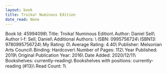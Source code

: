 ```yaml
---
layout: book
title: Troika! Numinous Edition
date_read: None
---
```


Book Id: 45994098\ 
Title: Troika! Numinous Edition\ 
Author: Daniel Sell\ 
Author l-f: Sell, Daniel\ 
Additional Authors: \ 
ISBN: 0995756724\ 
ISBN13: 9780995756724\ 
My Rating: 0\ 
Average Rating: 4.40\ 
Publisher: Melsonian Arts Council\ 
Binding: Hardcover\ 
Number of Pages: 112\ 
Year Published: 2019\ 
Original Publication Year: 2016\ 
Date Added: 2020/12/11\ 
Bookshelves: currently-reading\ 
Bookshelves with positions: currently-reading (#13)\ 
Read Count: 1\ 

